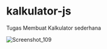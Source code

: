 # kalkulator-js
Tugas Membuat Kalkulator sederhana

![Screenshot_109](https://user-images.githubusercontent.com/50318300/210740030-2fef9e9f-b4bc-4bd3-8159-53d33ee54deb.jpg)
